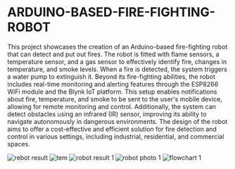 # ARDUINO-BASED-FIRE-FIGHTING-ROBOT
This project showcases the creation of an Arduino-based fire-fighting robot that can detect and put out fires. The robot is fitted with flame sensors, a temperature sensor, and a gas sensor to effectively identify fire, changes in temperature, and smoke levels. When a fire is detected, the system triggers a water pump to extinguish it. Beyond
its fire-fighting abilities, the robot includes real-time monitoring and alerting features through the ESP8266 WiFi module and the Blynk IoT platform. This setup enables notifications about fire, temperature, and smoke to be
sent to the user's mobile device, allowing for remote monitoring and control. Additionally, the system can detect
obstacles using an infrared (IR) sensor, improving its ability to navigate autonomously in dangerous
environments. The design of the robot aims to offer a cost-effective and efficient solution for fire detection and
control in various settings, including industrial, residential, and commercial spaces.

![rebot result](https://github.com/user-attachments/assets/79e03d71-8518-444c-9c89-a07bfbbf5d48)
![tem](https://github.com/user-attachments/assets/fdc963ea-ec57-4b00-9289-db0be3e41fc7)
![robot result 1](https://github.com/user-attachments/assets/1668fbd7-1b15-456d-8f53-d35b9fa39f4b)
![robot photo 1](https://github.com/user-attachments/assets/fee5ed28-029d-46c8-b3e5-08efc7b173c8)
![flowchart 1](https://github.com/user-attachments/assets/99b69407-cdfc-402e-ba33-695cf49e6873)



